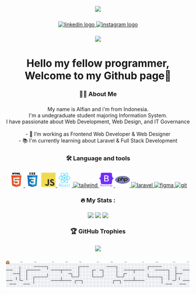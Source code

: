 <div align="center">
  <img height="800" src="https://i.pinimg.com/originals/7d/07/a2/7d07a255678962d30d8717dcf5dbd266.gif"  />
</div>

###

<div align="center">
  <a href="https://www.linkedin.com/in/muhalfisyah/" target="_blank">
    <img src="https://raw.githubusercontent.com/maurodesouza/profile-readme-generator/master/src/assets/icons/social/linkedin/default.svg" width="40" height="28" alt="linkedin logo"  />
  </a>
  <a href="https://www.instagram.com/alfianzyh/" target="_blank">
    <img src="https://raw.githubusercontent.com/maurodesouza/profile-readme-generator/master/src/assets/icons/social/instagram/default.svg" width="40" height="28" alt="instagram logo"  />
  </a>
</div>

###

<div align="center">
  <img src="https://visitor-badge.laobi.icu/badge?page_id=YaXioz.YaXioz&"  />
</div>

###

<h1 align="center">Hello my fellow programmer, Welcome to my Github page👋</h1>

###

<h3 align="center">👨‍💻  About Me</h3>

###

<p align="center">My name is Alfian and i'm from Indonesia. <br>I'm a undegraduate student majoring Information System. <br>I have passionate about Web Development, Web Design, and IT Governance<br><br>- 🔭 I’m working as Frontend Web Developer & Web Designer<br>- 📚 I'm currently learning about Laravel & Full Stack Development</p>

###

<h3 align="center">🛠 Language and tools</h3>

###

<p align="center"> 
  <a href="https://www.w3.org/html/" target="_blank" rel="noreferrer"> <img src="https://raw.githubusercontent.com/devicons/devicon/master/icons/html5/html5-original-wordmark.svg" alt="html5" width="40" height="40"/> </a>
  <a href="https://www.w3schools.com/css/" target="_blank" rel="noreferrer"> <img src="https://raw.githubusercontent.com/devicons/devicon/master/icons/css3/css3-original-wordmark.svg" alt="css3" width="40" height="40"/></a>
  <a href="https://developer.mozilla.org/en-US/docs/Web/JavaScript" target="_blank" rel="noreferrer"> <img src="https://raw.githubusercontent.com/devicons/devicon/master/icons/javascript/javascript-original.svg" alt="javascript" width="40" height="40"/> </a>
  <a href="https://reactjs.org/" target="_blank" rel="noreferrer"> <img src="https://raw.githubusercontent.com/devicons/devicon/master/icons/react/react-original-wordmark.svg" alt="react" width="40" height="40"/> </a> 
  <a href="https://tailwindcss.com/" target="_blank" rel="noreferrer"> <img src="https://www.vectorlogo.zone/logos/tailwindcss/tailwindcss-icon.svg" alt="tailwind" width="40" height="40"/> </a>
  <a href="https://getbootstrap.com" target="_blank" rel="noreferrer"> <img src="https://raw.githubusercontent.com/devicons/devicon/master/icons/bootstrap/bootstrap-plain-wordmark.svg" alt="bootstrap" width="40" height="40"/> </a>
  <a href="https://www.php.net" target="_blank" rel="noreferrer"> <img src="https://raw.githubusercontent.com/devicons/devicon/master/icons/php/php-original.svg" alt="php" width="40" height="40"/> </a> 
  <a href="https://laravel.com/" target="_blank" rel="noreferrer"> <img src="https://cdn.jsdelivr.net/gh/devicons/devicon/icons/laravel/laravel-original.svg" alt="laravel" width="40" height="40"/> </a> 
  <a href="https://www.figma.com/" target="_blank" rel="noreferrer"> <img src="https://www.vectorlogo.zone/logos/figma/figma-icon.svg" alt="figma" width="40" height="40"/> </a> 
  <a href="https://git-scm.com/" target="_blank" rel="noreferrer"> <img src="https://www.vectorlogo.zone/logos/git-scm/git-scm-icon.svg" alt="git" width="40" height="40"/> </a> 
 </p>
 
###

<h3 align="center">🔥   My Stats :</h3>

###

<div align="center">
  <img src="https://github-readme-stats.vercel.app/api?username=Alfianzyh&theme=codeSTACKr&hide_border=false&include_all_commits=false&count_private=false" />
  <img src="https://nirzak-streak-stats.vercel.app/?user=Alfianzyh&theme=codeSTACKr&hide_border=false" />
  <img src="https://github-readme-stats.vercel.app/api/top-langs/?username=Alfianzyh&theme=codeSTACKr&hide_border=false&include_all_commits=false&count_private=false&layout=compact" />
</div>

###

<h3 align="center"> 🏆 GitHub Trophies
  
###

<div align="center">
  <img src="https://github-profile-trophy.vercel.app/?username=Alfianzyh&theme=radical&no-frame=false&no-bg=true&margin-w=4" />
</div>

###

<picture>
  <source media="(prefers-color-scheme: dark)" srcset="https://raw.githubusercontent.com/Alfianzyh/Alfianzyh/output/pacman-contribution-graph-dark.svg">
  <source media="(prefers-color-scheme: light)" srcset="https://raw.githubusercontent.com/Alfianzyh/Alfianzyh/output/pacman-contribution-graph.svg">
  <img alt="pacman contribution graph" src="https://raw.githubusercontent.com/Alfianzyh/Alfianzyh/output/pacman-contribution-graph.svg">
</picture>

###
